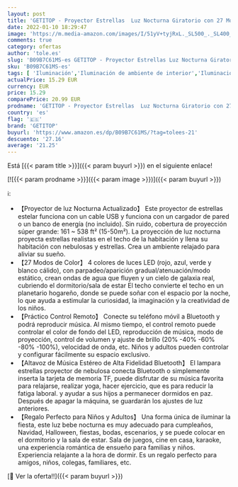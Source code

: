 ```yaml
---
layout: post
title: 'GETITOP - Proyector Estrellas  Luz Nocturna Giratorio con 27 Modos & Altavoz & Control Remoto & Bluetooth  Música y Océano Lampara Proyector  Proyector Galaxia para Adultos  Partido  Room Decor  Navidad'
date: 2022-01-10 18:29:47
image: 'https://m.media-amazon.com/images/I/51yV+tyjRxL._SL500_._SL400_.jpg'
comments: true
category: ofertas
author: 'tole.es'
slug: 'B09B7C61MS-es GETITOP - Proyector Estrellas Luz Nocturna Giratorio con...'
sku: 'B09B7C61MS-es'
tags: [ 'Iluminación','Iluminación de ambiente de interior','Iluminación de interior','Iluminación decorativa y para usos específicos de interior','getitop','navidad', ]
actualPrice: 15.29 EUR
currency: EUR
price: 15.29
comparePrice: 20.99 EUR
prodname: 'GETITOP - Proyector Estrellas  Luz Nocturna Giratorio con 27 Modos & Altavoz & Control Remoto & Bluetooth  Música y Océano Lampara Proyector  Proyector Galaxia para Adultos  Partido  Room Decor  Navidad'
country: 'es'
flag: '🇪🇸'
brand: 'GETITOP'
buyurl: 'https://www.amazon.es/dp/B09B7C61MS/?tag=tolees-21'
descuento: '27.16'
average: '21.25'
---
```


Está [{{< param title >}}]({{< param buyurl >}}) en el siguiente enlace!

[![{{< param prodname >}}]({{< param image >}})]({{< param buyurl >}})

ℹ️:

- 【Proyector de luz Nocturna Actualizado】 Este proyector de estrellas estelar funciona con un cable USB y funciona con un cargador de pared o un banco de energía (no incluido). Sin ruido, cobertura de proyección súper grande: 161 ~ 538 ft² (15-50m²). La proyección de luz nocturna proyecta estrellas realistas en el techo de la habitación y llena su habitación con nebulosas y estrellas. Crea un ambiente relajado para aliviar su sueño.
- 【27 Modos de Color】 4 colores de luces LED (rojo, azul, verde y blanco cálido), con parpadeo/aparición gradual/atenuación/modo estático, crean ondas de agua que fluyen y un cielo de galaxia real, cubriendo el dormitorio/sala de estar El techo convierte el techo en un planetario hogareño, donde se puede soñar con el espacio por la noche, lo que ayuda a estimular la curiosidad, la imaginación y la creatividad de los niños.
- 【Práctico Control Remoto】 Conecte su teléfono móvil a Bluetooth y podrá reproducir música. Al mismo tiempo, el control remoto puede controlar el color de fondo del LED, reproducción de música, modo de proyección, control de volumen y ajuste de brillo (20% -40% -60% -80% -100%), velocidad de onda, etc. Niños y adultos pueden controlar y configurar fácilmente su espacio exclusivo.
- 【Altavoz de Música Estéreo de Alta Fidelidad Bluetooth】 El lampara estrellas proyector de nebulosa conecta Bluetooth o simplemente inserta la tarjeta de memoria TF, puede disfrutar de su música favorita para relajarse, realizar yoga, hacer ejercicio, que es para reducir la fatiga laboral. y ayudar a sus hijos a permanecer dormidos en paz. Después de apagar la máquina, se guardarán los ajustes de luz anteriores.
- 【Regalo Perfecto para Niños y Adultos】 Una forma única de iluminar la fiesta, este luz bebe nocturna es muy adecuado para cumpleaños, Navidad, Halloween, fiestas, bodas, escenarios, y se puede colocar en el dormitorio y la sala de estar. Sala de juegos, cine en casa, karaoke, una experiencia romántica de ensueño para familias y niños. Experiencia relajante a la hora de dormir. Es un regalo perfecto para amigos, niños, colegas, familiares, etc.

[🛒 Ver la oferta!!]({{< param buyurl >}})
